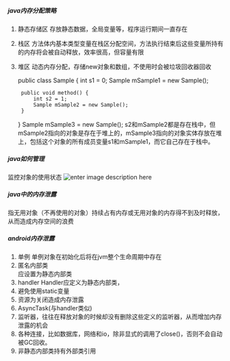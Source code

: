 ##### java内存分配策略
1. 静态存储区
存放静态数据，全局变量等，程序运行期间一直存在
2. 栈区
方法体内基本类型变量在栈区分配空间，方法执行结束后这些变量所持有的内存将会被自动释放，效率很高，但容量有限
3. 堆区
动态内存分配，存储new对象和数组，不使用时会被垃圾回收器回收
	
	public class Sample {
    int s1 = 0;
    Sample mSample1 = new Sample();

	    public void method() {
	        int s2 = 1;
	        Sample mSample2 = new Sample();
	    }
	}
	Sample mSample3 = new Sample();
s2和mSample2都是存在栈中，但mSample2指向的对象是存在于堆上的，mSample3指向的对象实体存放在堆上，包括这个对象的所有成员变量s1和mSample1，而它自己存在于栈中。

##### java如何管理
监控对象的使用状态
![enter image description here](https://github.com/sariel20/StudyNotes/blob/master/Android%E7%9B%B8%E5%85%B3/img/ncxl.png)  

##### java中的内存泄露
指无用对象（不再使用的对象）持续占有内存或无用对象的内存得不到及时释放，从而造成内存空间的浪费


##### android内存泄露
1. 单例
	单例对象在初始化后将在jvm整个生命周期中存在
2. 匿名内部类   
	应设置为静态内部类
3. handler
Handler应定义为静态内部类，
4. 避免使用static变量
5. 资源为关闭造成内存泄露
6. AsyncTask(与handler类似)
7. 监听器，往往在释放对象的时候却没有删除这些定义的监听器，从而增加内存泄露的机会
8. 各种连接，比如数据库，网络和io，除非显式的调用了close()，否则不会自动被GC回收。
9. 非静态内部类持有外部类引用

